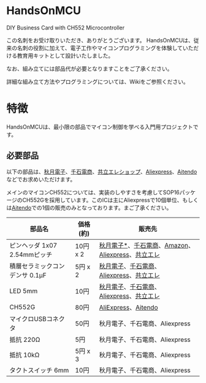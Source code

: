 # HandsOnMCU
DIY Business Card with CH552 Microcontroller

この名刺をお受け取りいただき、ありがとうございます。
HandsOnMCUは、従来の名刺の役割に加えて、電子工作やマイコンプログラミングを体験していただける教育用キットとして設計いたしました。

なお、組み立てには部品代が必要となりますことをご了承ください。

詳細な組み立て方法やプログラミングについては、Wikiをご参照ください。

# 特徴
HandsOnMCUは、最小限の部品でマイコン制御を学べる入門用プロジェクトです。

## 必要部品
以下の部品は、[秋月電子](https://akizukidenshi.com/)、[千石電商](https://www.sengoku.co.jp/)、[共立エレショップ](https://eleshop.jp/)、[Aliexpress](https://ja.aliexpress.com/)、[Aitendo](https://www.aitendo.com/)などでお求めいただけます。

メインのマイコンCH552については、実装のしやすさを考慮してSOP16パッケージのCH552Gを採用しています。このICは主にAliexpressで10個単位、もしくは[Aitendo](https://www.aitendo.com/product/20923)での1個の販売のみとなっております。まご了承ください。

|部品名|価格(約)|販売先|
|-----|----|-----|
|ピンヘッダ 1x07 2.54mmピッチ|10円 x 2|[秋月電子*](https://akizukidenshi.com/catalog/g/g100167/)、[千石電商](https://www.sengoku.co.jp/mod/sgk_cart/detail.php?code=25CH-53LJ)、[Amazon](https://www.amazon.co.jp/KKHMF-2-54mm-40-Pin-DIY%E5%8D%98%E4%B8%80%E5%88%97%E7%AB%AF%E5%AD%90%E3%83%94%E3%83%B3-Ardunio%E3%81%AB%E5%AF%BE%E5%BF%9C/dp/B0829W3T8Q/ref=sr_1_6?__mk_ja_JP=%E3%82%AB%E3%82%BF%E3%82%AB%E3%83%8A&crid=28A6UVURLMZ4L&dib=eyJ2IjoiMSJ9.hNP8HU7wobRqwMJlpOQoz0cE58UpYGM68-eyU5zF73zH6YPrdaikmOtE0G7qyXw0gPZ4aRQiNYvgbiXgdtc0SUfBYvP7QxQ4PCQmS6sNs7kE3p0ee-JBiayRTfCj2_XQ7a9rq4Px8vp2Zd8QuAWnQY8-3oRQHLfs87Cdrl4A6KcSpwHkzQHBHBvMMBDko5eTFbw9d5do081s8D2nviTpwSIX51zrJgjm0KgxTiB5cyD50d0syFszKGCtjIWEFrkWwkEdwnBRYPCuQ94XXxBJLn95-3WOiUnCnx8cNpjueCvuhaCNjES-rLRmU1J1xQDg9Gp6kAdEHvd6AQ7aQmtknQlkxmFUrFtPZgMzGwud3T1MwoClgPLPBNhvHMtylTWYtiPVXxkZ9p1FL6PolmBIdiYlbD3TMPp-J5dTnMagWCxPvymASPGR8yWT6B_3aJVF.RInApAleGFQKdrYk-xgId3W4JWkDfNoM83oowd_aExk&dib_tag=se&keywords=%E3%83%94%E3%83%B3%E3%83%98%E3%83%83%E3%83%80&qid=1738770687&sprefix=%E3%83%94%E3%83%B3%E3%83%98%E3%83%83%E3%83%80%2Caps%2C184&sr=8-6)、[Aliexpress](https://ja.aliexpress.com/item/4000988113226.html?spm=a2g0o.productlist.main.1.f5e9504919i7cs&algo_pvid=0faaf3d1-01ac-480c-adeb-03af18d69b31&algo_exp_id=0faaf3d1-01ac-480c-adeb-03af18d69b31-0&pdp_npi=4%40dis%21JPY%21338%21338%21%21%212.16%212.16%21%402101246417387707472938869e5c5c%2110000013202368860%21sea%21JP%213272919614%21X&curPageLogUid=dewA4J1qYQTB&utparam-url=scene%3Asearch%7Cquery_from%3A)、[共立エレ](https://eleshop.jp/shop/g/gEAT417/)|
|積層セラミックコンデンサ 0.1μF|5円 x 2|[秋月電子](https://akizukidenshi.com/catalog/g/g113582/)、[千石電商]()、[Aliexpress](https://ja.aliexpress.com/item/1287630682.html?spm=a2g0o.productlist.main.9.175f54c24NEjEV&algo_pvid=a2f7a971-c44e-4945-90e0-bfbb4ac78321&algo_exp_id=a2f7a971-c44e-4945-90e0-bfbb4ac78321-4&pdp_npi=4%40dis%21JPY%21316%21316%21%21%212.02%212.02%21%40212e532617387710468902192e507b%218199178653%21sea%21JP%213272919614%21X&curPageLogUid=m8XomzCcLJXi&utparam-url=scene%3Asearch%7Cquery_from%3A)、[共立エレ](https://eleshop.jp/shop/g/gJ8R311/)|
|LED 5mm|10円|[秋月電子](https://akizukidenshi.com/catalog/goods/search.aspx?search=x&keyword=LED+5mm&search=search)、[千石電商](https://www.sengoku.co.jp/mod/sgk_cart/search.php?cid=3104)、[Aliexpress](https://ja.aliexpress.com/w/wholesale-LED-5mm.html?spm=a2g0o.productlist.search.0)、[共立エレ](https://eleshop.jp/shop/goods/search.aspx)|
|CH552G|80円|[AliExpress](https://ja.aliexpress.com/w/wholesale-CH552G.html?spm=a2g0o.detail.search.0)、[Aitendo](https://www.aitendo.com/product/20923)|
|マイクロUSBコネクタ|50円|秋月電子、千石電商、Aliexpress|
|抵抗 220Ω|5円|秋月電子、千石電商、Aliexpress|
|抵抗 10kΩ|5円 x 3|秋月電子、千石電商、Aliexpress|
|タクトスイッチ 6mm|10円|秋月電子、千石電商、Aliexpress|

